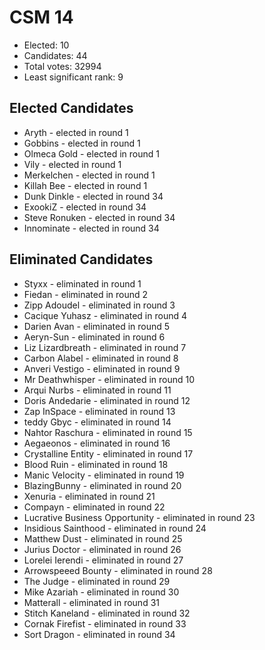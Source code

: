 # CSM 14

* Elected: 10
* Candidates: 44
* Total votes: 32994
* Least significant rank: 9

## Elected Candidates


* Aryth - elected in round 1
* Gobbins - elected in round 1
* Olmeca Gold - elected in round 1
* Vily - elected in round 1
* Merkelchen - elected in round 1
* Killah Bee - elected in round 1
* Dunk Dinkle - elected in round 34
* ExookiZ - elected in round 34
* Steve Ronuken - elected in round 34
* Innominate - elected in round 34


## Eliminated Candidates

* Styxx - eliminated in round 1
* Fiedan - eliminated in round 2
* Zipp Adoudel - eliminated in round 3
* Cacique Yuhasz - eliminated in round 4
* Darien Avan - eliminated in round 5
* Aeryn-Sun - eliminated in round 6
* Liz Lizardbreath - eliminated in round 7
* Carbon Alabel - eliminated in round 8
* Anveri Vestigo - eliminated in round 9
* Mr Deathwhisper - eliminated in round 10
* Arqui Nurbs - eliminated in round 11
* Doris Andedarie - eliminated in round 12
* Zap InSpace - eliminated in round 13
* teddy Gbyc - eliminated in round 14
*  Nahtor Raschura  - eliminated in round 15
* Aegaeonos - eliminated in round 16
* Crystalline Entity - eliminated in round 17
* Blood Ruin - eliminated in round 18
* Manic Velocity - eliminated in round 19
* BlazingBunny - eliminated in round 20
* Xenuria - eliminated in round 21
* Compayn - eliminated in round 22
* Lucrative Business Opportunity - eliminated in round 23
* Insidious Sainthood - eliminated in round 24
* Matthew Dust - eliminated in round 25
* Jurius Doctor - eliminated in round 26
* Lorelei Ierendi - eliminated in round 27
* Arrowspeeed Bounty - eliminated in round 28
* The Judge - eliminated in round 29
* Mike Azariah - eliminated in round 30
* Matterall - eliminated in round 31
* Stitch Kaneland - eliminated in round 32
* Cornak Firefist - eliminated in round 33
* Sort Dragon - eliminated in round 34

